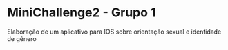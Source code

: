 # MiniChallenge2 - Grupo 1

Elaboração de um aplicativo para IOS sobre orientação sexual e identidade de gênero
